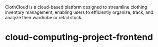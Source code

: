 ClothCloud is a cloud-based platform designed to streamline clothing inventory management, enabling users to efficiently organize, track, and analyze their wardrobe or retail stock.

# cloud-computing-project-frontend
